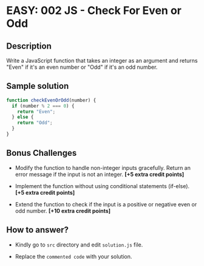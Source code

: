 # EASY: 002 JS - Check For Even or Odd

## Description

Write a JavaScript function that takes an integer as an argument and returns "Even" if it's an even number or "Odd" if it's an odd number.

## Sample solution

```javascript
function checkEvenOrOdd(number) {
  if (number % 2 === 0) {
    return "Even";
  } else {
    return "Odd";
  }
}
```

## Bonus Challenges

* Modify the function to handle non-integer inputs gracefully. Return an error message if the input is not an integer. **[+5 extra credit points]**

* Implement the function without using conditional statements (if-else). **[+5 extra credit points]**

* Extend the function to check if the input is a positive or negative even or odd number. **[+10 extra credit points]**

## How to answer?

* Kindly go to `src` directory and edit `solution.js` file.

* Replace the `commented code` with your solution.
